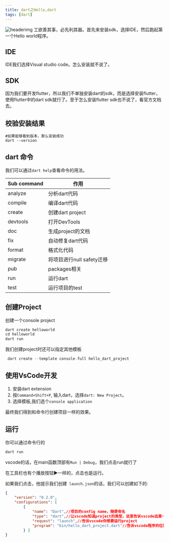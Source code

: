 ```yaml
---
title: dart之Hello,dart
tags: [dart]
---
```

![headerimg](./Header.png)
工欲善其事，必先利其器。首先来安装sdk，选择IDE，然后跑起第一个Hello world程序。
<!--truncate-->

## IDE

IDE我们选择Visual studio code。怎么安装就不说了。

## SDK

因为我们要开发flutter，所以我们不单独安装dart的sdk，而是选择安装flutter，使用flutter中的dart sdk就行了。至于怎么安装flutter sdk也不说了，看官方文档去。

## 校验安装结果

```shell
#如果能够看到版本，那么安装成功
dart --version
```

## dart 命令

我们可以通过`dart help`查看命令的用法。

| Sub command | 作用                      |
| ----------- | ------------------------- |
| analyze     | 分析dart代码              |
| compile     | 编译dart代码              |
| create      | 创建dart project          |
| devtools    | 打开DevTools              |
| doc         | 生成project的文档         |
| fix         | 自动修复dart代码          |
| format      | 格式化代码                |
| migrate     | 将项目进行null safety迁移 |
| pub         | packages相关              |
| run         | 运行dart                  |
| test        | 运行项目的test            |

## 创建Project

创建一个console project

```dart
dart create helloworld
cd helloworld
dart run
```

我们创建project时还可以指定其他模板

```dart
 dart create --template console-full hello_dart_project
```

## 使用VsCode开发

1. 安装dart extension
2. 按`Command+Shift+P`, 输入dart，选择`dart: New Project`。
3. 选择模板,我们选个`console application`

最终我们得到和命令行创建项目一样的效果。

## 运行

你可以通过命令行的

```dart
dart run
```

vscode的话，在main函数顶部有`Run | Debug`，我们点击run就行了

在工具栏也有个播放按钮▶️一样的，点击也是运行。

如果我们点击，他提示我们创建` launch.json`的话，我们可以创建如下的:

```json
{
    "version": "0.2.0",
    "configurations": [
        {
            "name": "Dart",//项目的config name，随便命名
            "type": "dart",//让vscode知道project的类型，这里告诉vscode这是一个dart project
            "request": "launch",//告诉vscode你想要运行project
            "program": "bin/hello_dart_project.dart"//告诉vscode程序的位置，vscode会寻找main函数，开始执行
		} ]
}
```

